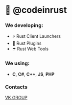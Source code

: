 # 🤠 @codeinrust
### We developing:
- ⚡️ Rust Client Launchers
- 🧩 Rust Plugins
- ☂️ Rust Web Tools

### We using:
- **C**, **C#**, **C++**, **JS**, **PHP**

### Contacts
[VK GROUP](https://vk.com/codeinrust)
